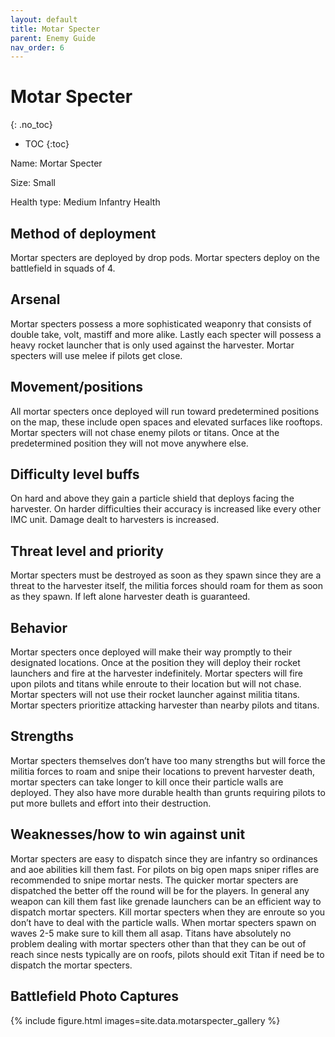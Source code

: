 ```yaml
---
layout: default
title: Motar Specter
parent: Enemy Guide
nav_order: 6
---
```


# Motar Specter
{: .no_toc}

- TOC
{:toc}

Name: Mortar Specter

Size: Small

Health type: Medium Infantry Health

## Method of deployment

Mortar specters are deployed by drop pods. Mortar specters deploy on the battlefield in squads of 4.

## Arsenal

Mortar specters possess a more sophisticated weaponry that consists of double take, volt, mastiff and more alike. Lastly each specter will possess a heavy rocket launcher that is only used against the harvester. Mortar specters will use melee if pilots get close. 

## Movement/positions

All mortar specters once deployed will run toward predetermined positions on the map, these include open spaces and elevated surfaces like rooftops. Mortar specters will not chase enemy pilots or titans. Once at the predetermined position they will not move anywhere else. 

## Difficulty level buffs

On hard and above they gain a particle shield that deploys facing the harvester. On harder difficulties their accuracy is increased like every other IMC unit. Damage dealt to harvesters is increased. 

## Threat level and priority 

Mortar specters must be destroyed as soon as they spawn since they are a threat to the harvester itself, the militia forces should roam for them as soon as they spawn. If left alone harvester death is guaranteed. 

## Behavior

Mortar specters once deployed will make their way promptly to their designated locations. Once at the position they will deploy their rocket launchers and fire at the harvester indefinitely. Mortar specters will fire upon pilots and titans while enroute to their location but will not chase. Mortar specters will not use their rocket launcher against militia titans. Mortar specters prioritize attacking harvester than nearby pilots and titans.

## Strengths

Mortar specters themselves don’t have too many strengths but will force the militia forces to roam and snipe their locations to prevent harvester death, mortar specters can take longer to kill once their particle walls are deployed. They also have more durable health than grunts requiring pilots to put more bullets and effort into their destruction.

## Weaknesses/how to win against unit

Mortar specters are easy to dispatch since they are infantry so ordinances and aoe abilities kill them fast. For pilots on big open maps sniper rifles are recommended to snipe mortar nests. The quicker mortar specters are dispatched the better off the round will be for the players. In general any weapon can kill them fast like grenade launchers can be an efficient way to dispatch mortar specters. Kill mortar specters when they are enroute so you don’t have to deal with the particle walls. When mortar specters spawn on waves 2-5 make sure to kill them all asap. Titans have absolutely no problem dealing with mortar specters other than that they can be out of reach since nests typically are on roofs, pilots should exit Titan if need be to dispatch the mortar specters. 

## Battlefield Photo Captures

{% include figure.html images=site.data.motarspecter_gallery %}